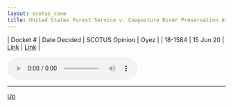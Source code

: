 ```yaml
---
layout: scotus_case
title: United States Forest Service v. Cowpasture River Preservation Assn.
---
```


| Docket # | Date Decided | SCOTUS Opinion | Oyez |
| 18-1584 | 15 Jun 20 | [Link](https://www.supremecourt.gov/opinions/19pdf/590us2r43_2cp3.pdf) | [Link](https://www.oyez.org/cases/2019/18-1584) |

<audio controls>
   <source src='./resources/18-1584.mp3' type='audio/mpeg'>
</audio>

<object data='./resources/18-1584.pdf' type='application/pdf'></object>

---

[Up](./README.md)